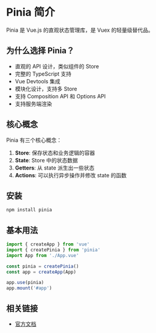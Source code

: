 # Pinia 简介

Pinia 是 Vue.js 的直观状态管理库，是 Vuex 的轻量级替代品。

## 为什么选择 Pinia？

- 直观的 API 设计，类似组件的 Store
- 完整的 TypeScript 支持
- Vue Devtools 集成
- 模块化设计，支持多 Store
- 支持 Composition API 和 Options API
- 支持服务端渲染

## 核心概念

Pinia 有三个核心概念：

1. **Store**: 保存状态和业务逻辑的容器
2. **State**: Store 中的状态数据
3. **Getters**: 从 state 派生出一些状态
4. **Actions**: 可以执行异步操作并修改 state 的函数

## 安装

```bash
npm install pinia
```

## 基本用法

```js
import { createApp } from 'vue'
import { createPinia } from 'pinia'
import App from './App.vue'

const pinia = createPinia()
const app = createApp(App)

app.use(pinia)
app.mount('#app')
```

## 相关链接

- [官方文档](https://pinia.vuejs.org/zh/)
